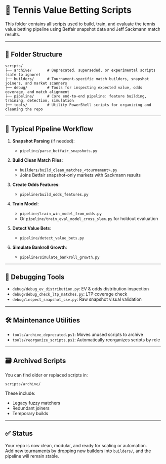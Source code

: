 # 🧠 Tennis Value Betting Scripts

This folder contains all scripts used to build, train, and evaluate the tennis value betting pipeline using Betfair snapshot data and Jeff Sackmann match results.

---

## 📁 Folder Structure

```
scripts/
├── archive/       # Deprecated, superseded, or experimental scripts (safe to ignore)
├── builders/      # Tournament-specific match builders, snapshot joiners, and market scanners
├── debug/         # Tools for inspecting expected value, odds coverage, and match alignment
├── pipeline/      # Core end-to-end pipeline: feature building, training, detection, simulation
├── tools/         # Utility PowerShell scripts for organizing and cleaning the repo
```

---

## 🔁 Typical Pipeline Workflow

1. **Snapshot Parsing** (if needed):
   - `pipeline/parse_betfair_snapshots.py`

2. **Build Clean Match Files**:
   - `builders/build_clean_matches_<tournament>.py`
   - Joins Betfair snapshot-only markets with Sackmann results

3. **Create Odds Features**:
   - `pipeline/build_odds_features.py`

4. **Train Model**:
   - `pipeline/train_win_model_from_odds.py`
   - Or `pipeline/train_eval_model_cross_slam.py` for holdout evaluation

5. **Detect Value Bets**:
   - `pipeline/detect_value_bets.py`

6. **Simulate Bankroll Growth**:
   - `pipeline/simulate_bankroll_growth.py`

---

## 🧪 Debugging Tools

- `debug/debug_ev_distribution.py`: EV & odds distribution inspection
- `debug/debug_check_ltp_matches.py`: LTP coverage check
- `debug/inspect_snapshot_csv.py`: Raw snapshot visual validation

---

## 🛠 Maintenance Utilities

- `tools/archive_deprecated.ps1`: Moves unused scripts to archive
- `tools/reorganize_scripts.ps1`: Automatically reorganizes scripts by role

---

## 🗃 Archived Scripts

You can find older or replaced scripts in:
```
scripts/archive/
```

These include:
- Legacy fuzzy matchers
- Redundant joiners
- Temporary builds

---

## ✅ Status

Your repo is now clean, modular, and ready for scaling or automation.  
Add new tournaments by dropping new builders into `builders/`, and the pipeline will remain stable.
